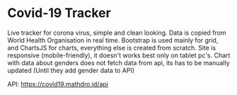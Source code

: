 # Covid-19 Tracker
Live tracker for corona virus, simple and clean looking.
Data is copied from World Health Organisation in real time.
Bootstrap is used mainly for grid, and ChartsJS for charts, everything else is created from scratch. 
Site is responsive (mobile-friendly), it doesn't works best only on tablet pc's.
Chart with data about genders does not fetch data from api, its has to be manually updated (Until they add gender data to API)

API: https://covid19.mathdro.id/api


